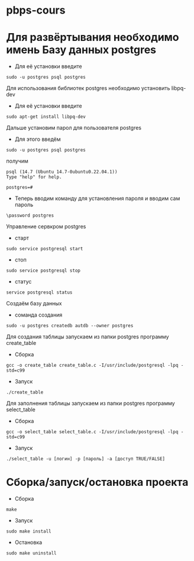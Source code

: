 # pbps-cours

# Для развёртывания необходимо имень Базу данных postgres

- Для её установки введите

~~~
sudo -u postgres psql postgres
~~~

Для использования библиотек postgres необходимо установить libpq-dev

- Для её установки введите

~~~
sudo apt-get install libpq-dev
~~~

Дальше установим парол для пользователя postgres

- Для этого введём

~~~
sudo -u postgres psql postgres
~~~

получим 

~~~
psql (14.7 (Ubuntu 14.7-0ubuntu0.22.04.1))
Type "help" for help.

postgres=#
~~~

- Теперь вводим команду для установления пароля и вводим сам пароль

~~~
\password postgres
~~~

Управление сервкром postgres

- старт

~~~
sudo service postgresql start
~~~

- стоп

~~~
sudo service postgresql stop
~~~

- статус

~~~
service postgresql status
~~~

Создаём базу данных

- соманда создания

~~~
sudo -u postgres createdb autdb --owner postgres
~~~

Для создания таблицы запускаем из папки postgres программу create_table

- Сборка

~~~
gcc -o create_table create_table.c -I/usr/include/postgresql -lpq -std=c99
~~~

- Запуск

~~~
./create_table
~~~

Для заполнения таблицы запускаем из папки postgres программу select_table

- Сборка

~~~
gcc -o select_table select_table.c -I/usr/include/postgresql -lpq -std=c99
~~~

- Запуск

~~~
./select_table -u [логин] -p [пароль] -a [доступ TRUE/FALSE]
~~~

# Сборка/запуск/остановка проекта

- Сборка

~~~
make 
~~~

- Запуск

~~~
sudo make install
~~~

- Остановка

~~~
sudo make uninstall
~~~
